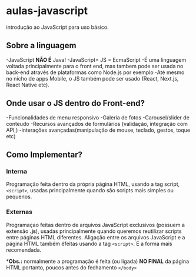 # aulas-javascript

introdução ao JavaScript para uso básico.

## Sobre a linguagem

-JavaScript **NÃO É** Java!
-JavaScript= JS = EcmaScript
-É uma linguagem voltada principalmente para o front end, mas tambem pode ser usada no back-end através de plataformas como Node.js por exemplo
-Até mesmo no nicho de apps Mobile, o JS também pode ser usado 
(React, Next.js, React Native etc).

## Onde usar o JS dentro do Front-end? 
 
-Funcionalidades de menu responsivo
-Galeria de fotos
-Carousel/slider de conteudo
-Recursos avançados de formulários (validação, integração com API,)
-interações avançadas(manipulação de mouse, teclado, gestos, toque etc)

## Como Implementar?

### Interna 

Programação feita dentro da própria página HTML, usando a tag script, `<script>`, usadas principalmente quando são scripts mais simples ou pequenos.

### Externas 

Programaçao feitas dentro de arquivos JavaScript exclusivos
(possuem a extensão **.js**), usadas principalmente quando queremos reutilizar 
scripts entre páginas HTML diferentes. Aligação entre os arquivos JavaScript e a página HTML também éfeitas usando a tag `<script>`. É a forma mais recomendada.

***Obs.:** normalmente a programação é feita (ou ligada) **NO FINAL** da página HTML 
portanto, poucos antes do fechamento `</body>`




